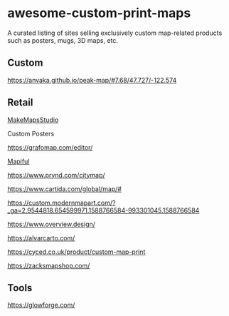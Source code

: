 # awesome-custom-print-maps
A curated listing of sites selling exclusively custom map-related products such as posters, mugs, 3D maps, etc.

## Custom

https://anvaka.github.io/peak-map/#7.68/47.727/-122.574

## Retail

[MakeMapsStudio](https://www.etsy.com/uk/shop/MakeMapsStudio?ref=simple-shop-header-name&listing_id=570851801)

Custom Posters

https://grafomap.com/editor/

[Mapiful](https://www.mapiful.com/us/editor/location/)

https://www.prynd.com/citymap/

https://www.cartida.com/global/map/#

https://custom.modernmapart.com/?_ga=2.9544818.654599971.1588766584-993301045.1588766584

https://www.overview.design/

https://alvarcarto.com/

https://cyced.co.uk/product/custom-map-print

https://zacksmapshop.com/

## Tools 

https://glowforge.com/
